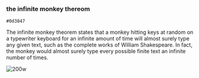 ### the infinite monkey thereom

`#0d3847`

The infinite monkey theorem states that a monkey hitting keys at random on a typewriter keyboard for an infinite amount of time will almost surely type any given text, such as the complete works of William Shakespeare. In fact, the monkey would almost surely type every possible finite text an infinite number of times.



![200w](https://user-images.githubusercontent.com/113361866/189924389-a5911bfb-fb95-4bf1-9faf-55f7d5ffb1d1.gif)

